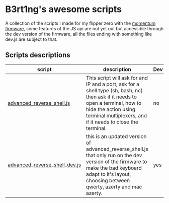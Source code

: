 # B3rt1ng's awesome scripts

A collection of the scripts I made for my flipper zero with the [momentum firmware](https://github.com/Next-Flip/Momentum-Firmware), some features of the JS api are not yet out but accessible through the dev version of the firmware, all the files ending with something like dev.js are subject to that.

## Scripts descriptions
| script | description | Dev |
|------|-----|-----|
| [advanced_reverse_shell.js](https://github.com/b3rt1ng/B3rt1ngs-awesome-scripts/blob/main/advanced_reverse_shell.js) | This script will ask for and IP and a port, ask for a shell type (sh, bash, nc) then ask if it needs to open a terminal, how to hide the action using terminal multiplexers, and if it needs to close the terminal. | no |
|[advanced_reverse_shell_dev.js](https://github.com/b3rt1ng/B3rt1ngs-awesome-scripts/blob/main/advanced_reverse_shell_dev.js)|this is an updated version of advanced_reverse_shell.js that only run on the dev version of the firmware to make the bad keyboard adapt to it's layout, choosing between qwerty, azerty and mac azerty.|yes|
